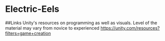 # Electric-Eels

##Links
Unity's resources on programming as well as visuals. Level of the material may vary from novice to experienced
https://unity.com/resources?filters=game+creation
